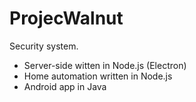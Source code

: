 # ProjecWalnut

Security system.
 - Server-side witten in Node.js (Electron)
 - Home automation written in Node.js
 - Android app in Java

